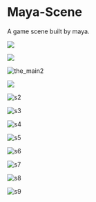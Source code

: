 # Maya-Scene
A game scene built by maya.

![](C:\Users\10441\Desktop\　　\2018-6-mayaProject\Maya-Scene\images\Main.png)

![](C:\Users\10441\Desktop\　　\2018-6-mayaProject\Maya-Scene\images\the_main1.png)

![the_main2](C:\Users\10441\Desktop\　　\2018-6-mayaProject\Maya-Scene\images\the_main2.png)

![](C:\Users\10441\Desktop\　　\2018-6-mayaProject\Maya-Scene\images\s1.png)

![s2](C:\Users\10441\Desktop\　　\2018-6-mayaProject\Maya-Scene\images\s2.png)

![s3](C:\Users\10441\Desktop\　　\2018-6-mayaProject\Maya-Scene\images\s3.png)

![s4](C:\Users\10441\Desktop\　　\2018-6-mayaProject\Maya-Scene\images\s4.png)

![s5](C:\Users\10441\Desktop\　　\2018-6-mayaProject\Maya-Scene\images\s5.png)

![s6](C:\Users\10441\Desktop\　　\2018-6-mayaProject\Maya-Scene\images\s6.png)

![s7](C:\Users\10441\Desktop\　　\2018-6-mayaProject\Maya-Scene\images\s7.png)

![s8](C:\Users\10441\Desktop\　　\2018-6-mayaProject\Maya-Scene\images\s8.png)

![s9](C:\Users\10441\Desktop\　　\2018-6-mayaProject\Maya-Scene\images\s9.png)

